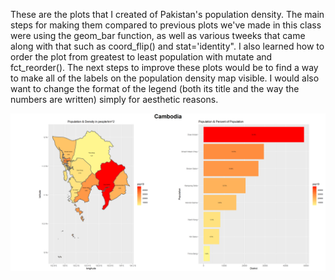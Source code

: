 These are the plots that I created of Pakistan's population density. 
The main steps for making them compared to previous plots we've made in this class were using the geom_bar function,
as well as various tweeks that came along with that such as coord_flip() and stat='identity". I also learned how
to order the plot from greatest to least population with mutate and fct_reorder(). The next steps to improve these plots
would be to find a way to make all of the labels on the population density map visible. I would also want to change the 
format of the legend (both its title and the way the numbers are written) simply for aesthetic reasons.

![](cambodia_combo.png)
